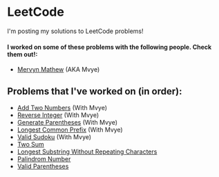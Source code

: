# LeetCode 

I'm posting my solutions to LeetCode problems!

#### I worked on some of these problems with the following people. Check them out!:
- [Mervyn Mathew](https://github.com/Mvye) (AKA Mvye)

## Problems that I've worked on (in order):

- [Add Two Numbers](https://github.com/SinghSanity/LeetCode/tree/main/Add%20Two%20Numbers) (With Mvye)
- [Reverse Integer](https://github.com/SinghSanity/LeetCode/tree/main/Reverse%20Integer) (With Mvye)
- [Generate Parentheses](https://github.com/SinghSanity/LeetCode/tree/main/Generate%20Parentheses) (With Mvye)
- [Longest Common Prefix](https://github.com/SinghSanity/LeetCode/tree/main/Longest%20Common%20Prefix) (With Mvye)
- [Valid Sudoku](https://github.com/SinghSanity/LeetCode/tree/main/Valid%20Sudoku) (With Mvye)
- [Two Sum](https://github.com/SinghSanity/LeetCode/tree/main/Two%20Sum)
- [Longest Substring Without Repeating Characters](https://github.com/SinghSanity/LeetCode/tree/main/Longest%20Substring%20Without%20Repeating%20Characters)
- [Palindrom Number](https://github.com/SinghSanity/LeetCode/tree/main/Palindrome%20Number)
- [Valid Parentheses](https://github.com/SinghSanity/LeetCode/tree/main/Valid%20Parentheses)
